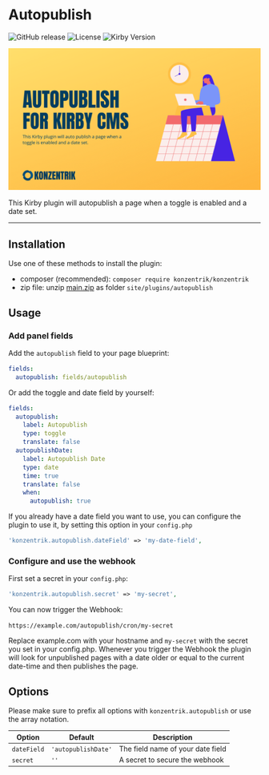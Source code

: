 # Autopublish

![GitHub release](https://img.shields.io/github/release/konzentrik/kirby-autopublish.svg?maxAge=1800) ![License](https://img.shields.io/github/license/mashape/apistatus.svg) ![Kirby Version](https://img.shields.io/badge/Kirby-4%2B-black.svg)

![Header](/assets/autopublish-header.png)

This Kirby plugin will autopublish a page when a toggle is enabled and a date set.

---

## Installation

Use one of these methods to install the plugin:

- composer (recommended): `composer require konzentrik/konzentrik`
- zip file: unzip [main.zip](https://github.com/konzentrik/kirby-autopublish/releases/latest) as folder `site/plugins/autopublish`

## Usage

### Add panel fields

Add the `autopublish` field to your page blueprint:

```yaml
fields:
  autopublish: fields/autopublish
```

Or add the toggle and date field by yourself:

```yaml
fields:
  autopublish:
    label: Autopublish
    type: toggle
    translate: false
  autopublishDate:
    label: Autopublish Date
    type: date
    time: true
    translate: false
    when:
      autopublish: true
```

If you already have a date field you want to use, you can configure the plugin to use it, by setting this option in your `config.php`

```php
'konzentrik.autopublish.dateField' => 'my-date-field',
```

### Configure and use the webhook

First set a secret in your `config.php`:

```php
'konzentrik.autopublish.secret' => 'my-secret',
```

You can now trigger the Webhook:

`https://example.com/autopublish/cron/my-secret`

Replace example.com with your hostname and `my-secret` with the secret you set in your config.php. Whenever you trigger the Webhook the plugin will look for unpublished pages with a date older or equal to the current date-time and then publishes the page.

## Options

Please make sure to prefix all options with `konzentrik.autopublish` or use the array notation.

| Option      | Default             | Description                       |
| ----------- | ------------------- | --------------------------------- |
| `dateField` | `'autopublishDate'` | The field name of your date field |
| `secret`    | `''`                | A secret to secure the webhook    |
